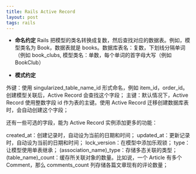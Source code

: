 ```yaml
---
title: Rails Active Record
layout: post
tags: rails
---
```


* **命名约定**
Rails 把模型的类名转换成复数，然后查找对应的数据表。例如，模型类名为 Book，数据表就是 books。数据库表名：复数，下划线分隔单词（例如 book_clubs, 模型类名：单数，每个单词的首字母大写（例如 BookClub）

* **模式约定**

外键：使用 singularized_table_name_id 形式命名，例如 item_id，order_id。创建模型关联后，Active Record 会查找这个字段；
主键：默认情况下，Active Record 使用整数字段 id 作为表的主键。使用 Active Record 迁移创建数据库表时，会自动创建这个字段；

还有一些可选的字段，能为 Active Record 实例添加更多的功能：

created_at：创建记录时，自动设为当前的日期和时间；
updated_at：更新记录时，自动设为当前的日期和时间；
lock_version：在模型中添加乐观锁；
type：让模型使用单表继承；
(association_name)_type：存储多态关联的类型；
(table_name)_count：缓存所关联对象的数量。比如说，一个 Article 有多个 Comment，那么 comments_count 列存储各篇文章现有的评论数量；